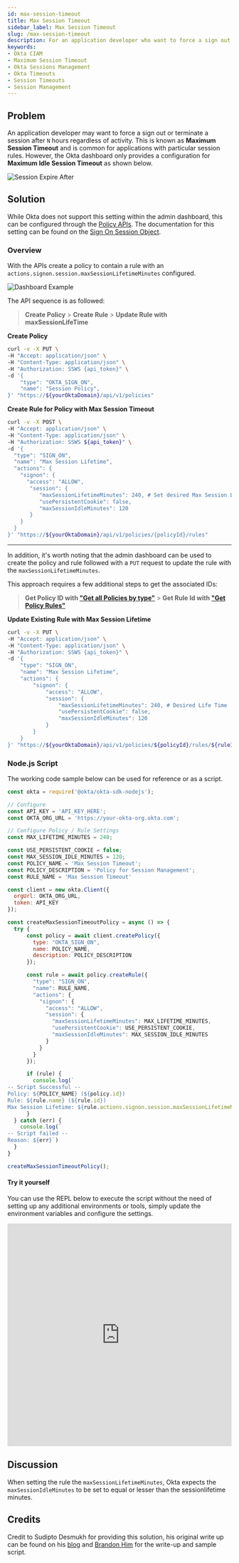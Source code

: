 ```yaml
---
id: max-session-timeout
title: Max Session Timeout
sidebar_label: Max Session Timeout
slug: /max-session-timeout
description: For an application developer who want to force a sign out or terminate a session after a set number of hours regardless of activity within Okta.
keywords:
- Okta CIAM
- Maximum Session Timeout
- Okta Sessions Management
- Okta Timeouts
- Session Timeouts
- Session Management
---
```


## Problem
An application developer may want to force a sign out or terminate a session after `N` hours regardless of activity. This is known as **Maximum Session Timeout** and is common for applications with particular session rules. However, the Okta dashboard only provides a configuration for **Maximum Idle Session Timeout** as shown below.

![Session Expire After](https://user-images.githubusercontent.com/6020066/124000085-39f12880-d9a1-11eb-9d11-ac4205f44d5a.png)

## Solution
While Okta does not support this setting within the admin dashboard, this can be configured through the [Policy APIs](https://developer.okta.com/docs/reference/api/policy/). The documentation for this setting can be found on the [Sign On Session Object](https://developer.okta.com/docs/reference/api/policy/#signon-session-object).

### Overview
With the APIs create a policy to contain a rule with an `actions.signon.session.maxSessionLifetimeMinutes` configured.

![Dashboard Example](https://user-images.githubusercontent.com/6020066/124000488-9fddb000-d9a1-11eb-9221-9912f666ed87.png)

The API sequence is as followed:
> **Create Policy** > **Create Rule** > **Update Rule with maxSessionLifeTime**

**Create Policy**
```bash
curl -v -X PUT \
-H "Accept: application/json" \
-H "Content-Type: application/json" \
-H "Authorization: SSWS {api_token}" \
-d '{
    "type": "OKTA_SIGN_ON",
    "name": "Session Policy",
}' "https://${yourOktaDomain}/api/v1/policies"
```

**Create Rule for Policy with Max Session Timeout**
```bash
curl -v -X POST \
-H "Accept: application/json" \
-H "Content-Type: application/json" \
-H "Authorization: SSWS ${api_token}" \
-d '{
  "type": "SIGN_ON",
  "name": "Max Session Lifetime",
  "actions": {
    "signon": {
      "access": "ALLOW",
       "session": {
          "maxSessionLifetimeMinutes": 240, # Set desired Max Session Lifetime
          "usePersistentCookie": false,
          "maxSessionIdleMinutes": 120
       }
    }
  }
}' "https://${yourOktaDomain}/api/v1/policies/{policyId}/rules"
```

---

In addition, it's worth noting that the admin dashboard can be used to create the policy and rule followed with a `PUT` request to update the rule with the `maxSessionLifetimeMinutes`.

This approach requires a few additional steps to get the associated IDs:
> **Get Policy ID with ["Get all Policies by type"](https://developer.okta.com/docs/reference/api/policy/#get-all-policies-by-type)** > **Get Rule Id with ["Get Policy Rules"](https://developer.okta.com/docs/reference/api/policy/#get-policy-rules)**


**Update Existing Rule with Max Session Lifetime**
```bash
curl -v -X PUT \
-H "Accept: application/json" \
-H "Content-Type: application/json" \
-H "Authorization: SSWS {api_token}" \
-d '{
    "type": "SIGN_ON",
    "name": "Max Session Lifetime",
    "actions": {
        "signon": {
            "access": "ALLOW",
            "session": {
                "maxSessionLifetimeMinutes": 240, # Desired Life Time
                "usePersistentCookie": false,
                "maxSessionIdleMinutes": 120
            }
        }
    }
}' "https://${yourOktaDomain}/api/v1/policies/${policyId}/rules/${ruleId}"
```

### Node.js Script
The  working code sample below can be used for reference or as a script.

```js
const okta = require('@okta/okta-sdk-nodejs');

// Configure
const API_KEY = 'API_KEY_HERE';
const OKTA_ORG_URL = 'https://your-okta-org.okta.com';

// Configure Policy / Rule Settings
const MAX_LIFETIME_MINUTES = 240;

const USE_PERSISTENT_COOKIE = false;
const MAX_SESSION_IDLE_MINUTES = 120;
const POLICY_NAME = 'Max Session Timeout';
const POLICY_DESCRIPTION = 'Policy for Session Management';
const RULE_NAME = 'Max Session Timeout'

const client = new okta.Client({
  orgUrl: OKTA_ORG_URL,
  token: API_KEY
});

const createMaxSessionTimeoutPolicy = async () => {
  try {
      const policy = await client.createPolicy({
        type: "OKTA_SIGN_ON",
        name: POLICY_NAME,
        description: POLICY_DESCRIPTION
      });

      const rule = await policy.createRule({
        "type": "SIGN_ON",
        "name": RULE_NAME,
        "actions": {
          "signon": {
            "access": "ALLOW",
            "session": {
              "maxSessionLifetimeMinutes": MAX_LIFETIME_MINUTES,
              "usePersistentCookie": USE_PERSISTENT_COOKIE,
              "maxSessionIdleMinutes": MAX_SESSION_IDLE_MINUTES
            }
          }
        }
      });

      if (rule) {
        console.log(`
-- Script Successful --
Policy: ${POLICY_NAME} (${policy.id})
Rule: ${rule.name} (${rule.id})
Max Session Lifetime: ${rule.actions.signon.session.maxSessionLifetimeMinutes} Minutes`)
      }
  } catch (err) {
    console.log(`
-- Script failed --
Reason: ${err}`)
  }
}

createMaxSessionTimeoutPolicy();
```

#### Try it yourself
You can use the REPL below to execute the script without the need of setting up any additional environments or tools, simply update the environment variables and configure the settings.

<iframe frameborder="0" width="100%" height="500px" src="https://repl.it/@brh55/max-session-timeout-okta?lite=true"></iframe>

## Discussion
When setting the rule the `maxSessionLifetimeMinutes`, Okta expects the `maxSessionIdleMinutes` to be set to equal or lesser than the sessionlifetime minutes.

## Credits
Credit to Sudipto Desmukh for providing this solution, his original write up can be found on his [blog](http://ptotech.blogspot.com/2018/03/sudipto-desmukh-set-maximum-session-timeout.html?m=1) and [Brandon Him](https://github.com/brh55) for the write-up and sample script.